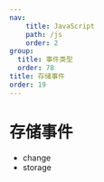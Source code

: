 ```yaml
---
nav:
    title: JavaScript
    path: /js
    order: 2
group:
  title: 事件类型
  order: 78
title: 存储事件
order: 19
---
```


# 存储事件

- change
- storage
